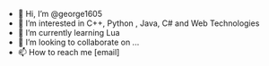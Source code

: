 - 👋 Hi, I’m @george1605
- 👀 I’m interested in C++, Python , Java, C# and Web Technologies
- 🌱 I’m currently learning Lua
- 💞️ I’m looking to collaborate on ...
- 📫 How to reach me [email]

<!---
george1605/george1605 is a ✨ special ✨ repository because its `README.md` (this file) appears on your GitHub profile.
You can click the Preview link to take a look at your changes.
--->
